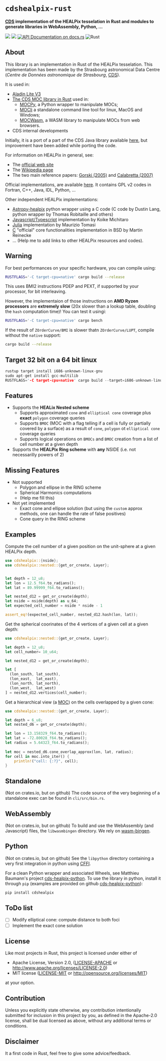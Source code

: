 
<meta charset="utf-8"/>

# `cdshealpix-rust`

**[CDS](http://cdsweb.u-strasbg.fr) implementation of the HEALPix tesselation in Rust and modules to generate libraries in WebAssembly, Python, ...**

[![](https://img.shields.io/crates/v/cdshealpix.svg)](https://crates.io/crates/cdshealpix)
[![](https://img.shields.io/crates/d/cdshealpix.svg)](https://crates.io/crates/cdshealpix)
[![API Documentation on docs.rs](https://docs.rs/cdshealpix/badge.svg)](https://docs.rs/cdshealpix/)
![Rust](https://github.com/cds-astro/cds-healpix-rust/workflows/Rust/badge.svg)


About
-----

This library is an implementation in Rust of the HEALPix tesselation.
This implementation has been made by the Strasbourg astronomical Data Centre (*Centre de Données astronomique de Strasbourg*, [CDS](http://cdsweb.u-strasbg.fr)).

It is used in:
 * [Aladin Lite V3](https://github.com/cds-astro/aladin-lite/tree/webgl1)
 * [The CDS MOC library in Rust](https://github.com/cds-astro/cds-moc-rust) used in:
     + [MOCPy](https://github.com/cds-astro/mocpy), a Python wrapper to manipulate MOCs;
     + [MOCli](https://github.com/cds-astro/cds-moc-rust/tree/main/crates/cli) a standalone command line tool for linux, MacOS and Windows;
     + [MOCWasm](https://github.com/cds-astro/cds-moc-rust/tree/main/crates/wasm), a WASM library to manipulate MOCs from web browsers.
 * CDS internal developments


Initially, it is a port of a part of the CDS Java library available [here](https://github.com/cds-astro/cds-healpix-java),
but improvement have been added while porting the code.

For information on HEALPix in general, see:
 * The [official web site](https://healpix.jpl.nasa.gov/)
 * The [Wikipedia page](https://en.wikipedia.org/wiki/HEALPix)
 * The two main reference papers: [Gorski (2005)](http://adsabs.harvard.edu/abs/2005ApJ...622..759G) and [Calabretta (2007)](http://adsabs.harvard.edu/abs/2007MNRAS.381..865C)

Official implementations, are available [here](https://healpix.sourceforge.io/). It contains GPL v2 codes in Fortran, C++, Java, IDL, Python, ...

Other independent HEALPix implementations:
 * [Astropy-healpix](https://github.com/astropy/astropy-healpix) python wrapper using a C code (C code by Dustin Lang, python wrapper by Thomas Robitaille and others)
 * [Javascript/Typescript](https://github.com/michitaro/healpix) implementation by Koike Michitaro
 * [Julia](https://github.com/ziotom78/Healpix.jl) implementation by Maurizio Tomasi
 * [C](https://sourceforge.net/projects/healpix/files/healpix_bare_1.0/) "official" core functionalities implementation in BSD by Martin Reinecke
 * ... (Help me to add links to other HEALPix resources and codes).

Warning
-------

For best performances on your specific hardware, you can compile using:
```bash
RUSTFLAGS='-C target-cpu=native' cargo build --release
```
This uses BMI2 instructions PDEP and PEXT, if supported by your processor, for bit interleaving.

However, the implementaion of those instructions on **AMD Ryzen processors** are **extremely slow** (20x slower than a lookup table, 
doubling the `hash` computation time)! 
You can test it usingi:
```bash
RUSTFLAGS='-C target-cpu=native' cargo bench
```
If the result of `ZOrderCurve/BMI` is slower thatn `ZOrderCurve/LUPT`, compile without the `native` support:
```bash
cargo build --release
```

Target 32 bit on a 64 bit linux
-------------------------------

```rust
rustup target install i686-unknown-linux-gnu
sudo apt-get install gcc-multilib
RUSTFLAGS='-C target-cpu=native' cargo build --target=i686-unknown-linux-gnu --release
```

Features
--------

 * Supports the **HEALix Nested scheme**
     + Supports approximated `cone` and `elliptical cone` coverage plus **exact** `polygon` coverage queries
     + Supports `BMOC` (MOC with a flag telling if a cell is fully or partially covered by a surface) as a result of `cone`, `polygon` ot `elliptical cone` coverage queries
     + Supports logical operations on `BMOCs` and `BMOC` creation from a list of cell number at a given depth
 * Supports the **HEALPix Ring scheme** with **any** NSIDE (i.e. not necessarilly powers of 2)

Missing Features
----------------

 * Not supported
   * Polygon and ellipse in the RING scheme
   * Spherical Harmonics computations
   * (Help me fill this)
 * Not yet implemented
   * Exact cone and ellipse solution (but using the `custom` approx methods, one can handle the rate of false positives)  
   * Cone query in the RING scheme

Examples
--------

Compute the cell number of a given position on the unit-sphere at a given HEALPix depth.

```rust
use cdshealpix::{nside};
use cdshealpix::nested::{get_or_create, Layer};


let depth = 12_u8;
let lon = 12.5_f64.to_radians();
let lat = 89.99999_f64.to_radians();

let nested_d12 = get_or_create(depth);
let nside = nside(depth) as u_64;
let expected_cell_number = nside * nside - 1

assert_eq!(expected_cell_number, nested_d12.hash(lon, lat));
```

Get the spherical coorinates of the 4 vertices of a given cell at a given depth:

```rust
use cdshealpix::nested::{get_or_create, Layer};

let depth = 12_u8;
let cell_number= 10_u64;

let nested_d12 = get_or_create(depth);

let [
  (lon_south, lat_south), 
  (lon_east,  lat_east), 
  (lon_north, lat_north), 
  (lon_west,  lat_west)
] = nested_d12.vertices(cell_number);

```

Get a hierarchical view (a [MOC](http://www.ivoa.net/documents/MOC/)) on the cells overlapped by a given cone:

```rust
use cdshealpix::nested::{get_or_create, Layer};

let depth = 6_u8;
let nested_d6 = get_or_create(depth);

let lon = 13.158329_f64.to_radians();
let lat = -72.80028_f64.to_radians();
let radius = 5.64323_f64.to_radians();
 
let moc = nested_d6.cone_overlap_approx(lon, lat, radius);
for cell in moc.into_iter() {
    println!("cell: {:?}", cell);
}
```

Standalone
----------

(Not on crates.io, but on github) 
The code source of the very beginning of a standalone exec can be found in `cli/src/bin.rs`.

WebAssembly
-----------

(Not on crates.io, but on github) 
To build and use the WebAssembly (and Javascript) files, the `libwasmbingen` directory.
We rely on [wasm-bingen](https://github.com/rustwasm/wasm-bindgen).


Python
------

(Not on crates.io, but on github) 
See the `libpython` directory containing a very first integration in python  using [CFFI](https://cffi.readthedocs.io/en/latest/).

For a clean Python wrapper and associated Wheels, see Matthieu Baumann's project [cds-healpix-python](https://github.com/cds-astro/cds-healpix-python/).
To use the library in python, install it through `pip` (examples are provided on github [cds-healpix-python](https://github.com/cds-astro/cds-healpix-python/)):
```bash
pip install cdshealpix
```


ToDo list
---------

* [ ] Modify elliptical cone: compute distance to both foci
* [ ] Implement the exact cone solution

License
-------

Like most projects in Rust, this project is licensed under either of

 * Apache License, Version 2.0, ([LICENSE-APACHE](LICENSE-APACHE) or
   http://www.apache.org/licenses/LICENSE-2.0)
 * MIT license ([LICENSE-MIT](LICENSE-MIT) or
   http://opensource.org/licenses/MIT)

at your option.


Contribution
------------

Unless you explicitly state otherwise, any contribution intentionally submitted
for inclusion in this project by you, as defined in the Apache-2.0 license,
shall be dual licensed as above, without any additional terms or conditions.


Disclaimer
----------

It a first code in Rust, feel free to give some advice/feedback.

